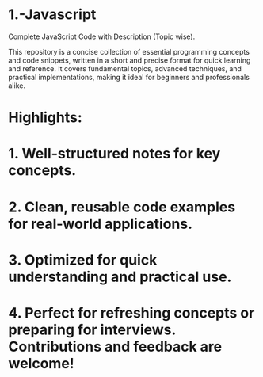 # 1.-Javascript
Complete JavaScript Code with Description (Topic wise).

This repository is a concise collection of essential programming concepts and code snippets, written in a short and precise format for quick learning and reference. It covers fundamental topics, advanced techniques, and practical implementations, making it ideal for beginners and professionals alike.

# Highlights:

# 1. Well-structured notes for key concepts.
# 2. Clean, reusable code examples for real-world applications.
# 3. Optimized for quick understanding and practical use.
# 4. Perfect for refreshing concepts or preparing for interviews. Contributions and feedback are welcome!
